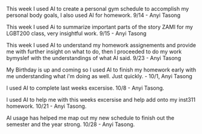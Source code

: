 This week I used AI to create a personal gym schedule to accomplish my personal body goals, I also used AI for homework. 9/14 - Anyi Tasong


This week I used Ai to summarize important parts of the story ZAMI for my LGBT200 class, very insightful work. 9/15 - Anyi Tasong 



This week I used AI to understand my homework assignements and provide me with further insight on what to do, then I proceeded to do my work bymyslef with the understandings of what AI said. 9/23 - Anyi Tasong



My Birthday is up and coming so I used AI to finish my homework early with me understanding what i'm doing as well. Just quickly. - 10/1, Anyi Tasong 



I used AI to complete last weeks excersise. 10/8 - Anyi Tasong. 


I used AI to help me with this weeks excersise and help add onto my inst311 homework. 10/21 - Anyi Tasong.


AI usage has helped me map out my new schedule to finish out the semester and the year strong. 10/28 - Anyi Tasong. 
